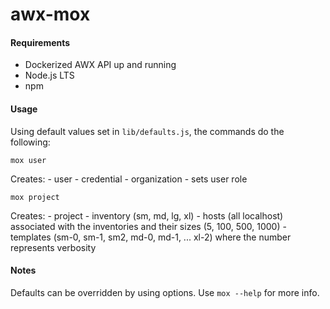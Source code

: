 awx-mox
==

#### Requirements

  - Dockerized AWX API up and running
  - Node.js LTS
  - npm

#### Usage

  Using default values set in `lib/defaults.js`, the commands do the following:

  `mox user`

  Creates:
    - user
    - credential
    - organization
    - sets user role

  `mox project`

  Creates:
    - project
    - inventory (sm, md, lg, xl)
    - hosts (all localhost) associated with the inventories and their sizes (5, 100, 500, 1000)
    - templates (sm-0, sm-1, sm2, md-0, md-1, ... xl-2) where the number represents verbosity

#### Notes

  Defaults can be overridden by using options. Use `mox --help` for more info.
